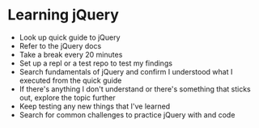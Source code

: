 # Learning jQuery
- Look up quick guide to jQuery
- Refer to the jQuery docs
- Take a break every 20 minutes
- Set up a repl or a test repo to test my findings
- Search fundamentals of jQuery and confirm I understood what I executed from the quick guide
- If there's anything I don't understand or there's something that sticks out, explore the topic further
- Keep testing any new things that I've learned
- Search for common challenges to practice jQuery with and code
